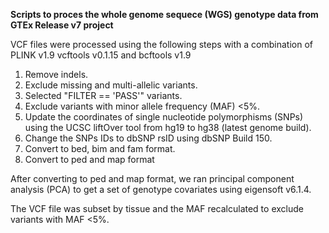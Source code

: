 

<b>Scripts to proces the whole genome sequece (WGS) genotype data from GTEx Release v7 project</b>

VCF files were processed using the following steps with a combination of PLINK v1.9 vcftools v0.1.15 and bcftools  v1.9

<ol type="1">
<li>Remove indels.</li>
  <li>Exclude missing and multi-allelic variants.</li>
  <li>Selected "FILTER == 'PASS'" variants.</li>
  <li>Exclude variants with minor allele frequency (MAF) <5%.</li>
  <li>Update the coordinates of single nucleotide polymorphisms (SNPs) using the UCSC liftOver tool from hg19 to hg38 (latest genome build).</li> 
  <li>Change the SNPs IDs to dbSNP rsID using dbSNP Build 150.</li>
  <li>Convert to bed, bim and fam format.</li>
  <li>Convert to ped and map format</li>
  </ol>
  
After converting to ped and map format, we ran principal component analysis (PCA) to get a set of genotype
covariates using eigensoft v6.1.4.

The VCF file was subset by tissue and the MAF recalculated to exclude variants with MAF <5%. 
